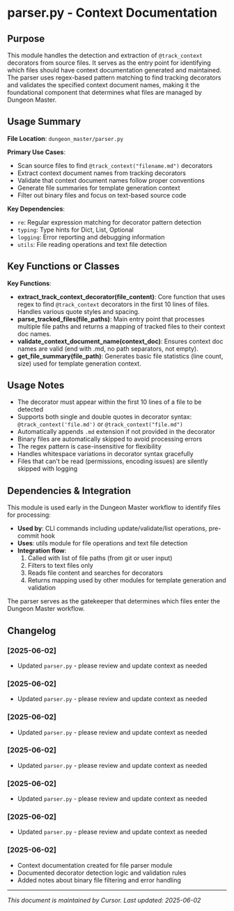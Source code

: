 # parser.py - Context Documentation

## Purpose

This module handles the detection and extraction of `@track_context` decorators from source files. It serves as the entry point for identifying which files should have context documentation generated and maintained. The parser uses regex-based pattern matching to find tracking decorators and validates the specified context document names, making it the foundational component that determines what files are managed by Dungeon Master.

## Usage Summary

**File Location**: `dungeon_master/parser.py`

**Primary Use Cases**:

- Scan source files to find `@track_context("filename.md")` decorators
- Extract context document names from tracking decorators
- Validate that context document names follow proper conventions
- Generate file summaries for template generation context
- Filter out binary files and focus on text-based source code

**Key Dependencies**:

- `re`: Regular expression matching for decorator pattern detection
- `typing`: Type hints for Dict, List, Optional
- `logging`: Error reporting and debugging information
- `utils`: File reading operations and text file detection

## Key Functions or Classes

**Key Functions**:

- **extract_track_context_decorator(file_content)**: Core function that uses regex to find `@track_context` decorators in the first 10 lines of files. Handles various quote styles and spacing.
- **parse_tracked_files(file_paths)**: Main entry point that processes multiple file paths and returns a mapping of tracked files to their context doc names.
- **validate_context_document_name(context_doc)**: Ensures context doc names are valid (end with .md, no path separators, not empty).
- **get_file_summary(file_path)**: Generates basic file statistics (line count, size) used for template generation context.

## Usage Notes

- The decorator must appear within the first 10 lines of a file to be detected
- Supports both single and double quotes in decorator syntax: `@track_context('file.md')` or `@track_context("file.md")`
- Automatically appends `.md` extension if not provided in the decorator
- Binary files are automatically skipped to avoid processing errors
- The regex pattern is case-insensitive for flexibility
- Handles whitespace variations in decorator syntax gracefully
- Files that can't be read (permissions, encoding issues) are silently skipped with logging

## Dependencies & Integration

This module is used early in the Dungeon Master workflow to identify files for processing:

- **Used by**: CLI commands including update/validate/list operations, pre-commit hook
- **Uses**: utils module for file operations and text file detection
- **Integration flow**:
  1. Called with list of file paths (from git or user input)
  2. Filters to text files only
  3. Reads file content and searches for decorators
  4. Returns mapping used by other modules for template generation and validation

The parser serves as the gatekeeper that determines which files enter the Dungeon Master workflow.

## Changelog

### [2025-06-02]
- Updated `parser.py` - please review and update context as needed

### [2025-06-02]
- Updated `parser.py` - please review and update context as needed

### [2025-06-02]
- Updated `parser.py` - please review and update context as needed

### [2025-06-02]
- Updated `parser.py` - please review and update context as needed

### [2025-06-02]
- Updated `parser.py` - please review and update context as needed

### [2025-06-02]
- Updated `parser.py` - please review and update context as needed

### [2025-06-02]

- Context documentation created for file parser module
- Documented decorator detection logic and validation rules
- Added notes about binary file filtering and error handling
---

_This document is maintained by Cursor. Last updated: 2025-06-02_
